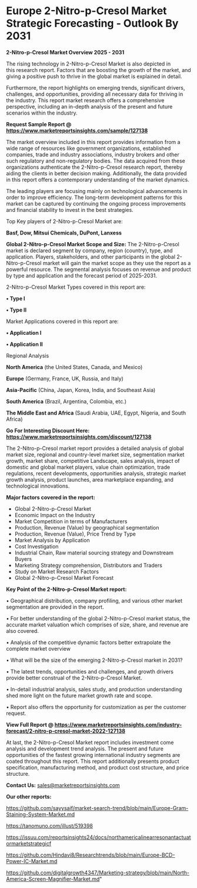 # Europe 2-Nitro-p-Cresol Market Strategic Forecasting - Outlook By 2031

<Strong> 2-Nitro-p-Cresol Market Overview 2025 - 2031</strong>

The rising technology in 2-Nitro-p-Cresol Market is also depicted in this research report. Factors that are boosting the growth of the market, and giving a positive push to thrive in the global market is explained in detail.

Furthermore, the report highlights on emerging trends, significant drivers, challenges, and opportunities, providing all necessary data for thriving in the industry. This report market research offers a comprehensive perspective, including an in-depth analysis of the present and future scenarios within the industry.

<strong>Request Sample Report @ <a href=https://www.marketreportsinsights.com/sample/127138>https://www.marketreportsinsights.com/sample/127138</a></strong>

The market overview included in this report provides information from a wide range of resources like government organizations, established companies, trade and industry associations, industry brokers and other such regulatory and non-regulatory bodies. The data acquired from these organizations authenticate the 2-Nitro-p-Cresol research report, thereby aiding the clients in better decision making. Additionally, the data provided in this report offers a contemporary understanding of the market dynamics.

The leading players are focusing mainly on technological advancements in order to improve efficiency. The long-term development patterns for this market can be captured by continuing the ongoing process improvements and financial stability to invest in the best strategies.

Top Key players of 2-Nitro-p-Cresol Market are:

<strong>Basf, Dow, Mitsui Chemicals, DuPont, Lanxess</strong>

<strong><b>Global 2-Nitro-p-Cresol Market Scope and Size:</b></strong>
The 2-Nitro-p-Cresol market is declared segment by company, region (country), type, and application. Players, stakeholders, and other participants in the global 2-Nitro-p-Cresol market will gain the market scope as they use the report as a powerful resource. The segmental analysis focuses on revenue and product by type and application and the forecast period of 2025-2031.

2-Nitro-p-Cresol Market Types covered in this report are:

<strong>• Type I

• Type II</strong>

Market Applications covered in this report are:

<strong>• Application I

• Application II</strong> 

Regional Analysis

<strong>North America</strong> (the United States, Canada, and Mexico)

<strong>Europe</strong> (Germany, France, UK, Russia, and Italy)

<strong>Asia-Pacific</strong> (China, Japan, Korea, India, and Southeast Asia)

<strong>South America</strong> (Brazil, Argentina, Colombia, etc.)

<strong>The Middle East and Africa</strong> (Saudi Arabia, UAE, Egypt, Nigeria, and South Africa)

<strong>Go For Interesting Discount Here: <a href=https://www.marketreportsinsights.com/discount/127138>https://www.marketreportsinsights.com/discount/127138</a></strong>

The 2-Nitro-p-Cresol market report provides a detailed analysis of global market size, regional and country-level market size, segmentation market growth, market share, competitive Landscape, sales analysis, impact of domestic and global market players, value chain optimization, trade regulations, recent developments, opportunities analysis, strategic market growth analysis, product launches, area marketplace expanding, and technological innovations.

<strong><b>Major factors covered in the report:</b></strong>
<ul>
  <li>Global 2-Nitro-p-Cresol Market </li>
  <li>Economic Impact on the Industry</li>
  <li>Market Competition in terms of Manufacturers</li>
  <li>Production, Revenue (Value) by geographical segmentation</li>
  <li>Production, Revenue (Value), Price Trend by Type</li>
  <li>Market Analysis by Application</li>
  <li>Cost Investigation</li>
  <li>Industrial Chain, Raw material sourcing strategy and Downstream Buyers</li>
  <li>Marketing Strategy comprehension, Distributors and Traders</li>
  <li>Study on Market Research Factors</li>
  <li>Global 2-Nitro-p-Cresol Market Forecast</li>
</ul>

<strong><b>Key Point of the 2-Nitro-p-Cresol Market report:</b></strong>

• Geographical distribution, company profiling, and various other market segmentation are provided in the report.

• For better understanding of the global 2-Nitro-p-Cresol market status, the accurate market valuation which comprises of size, share, and revenue are also covered.

• Analysis of the competitive dynamic factors better extrapolate the complete market overview

• What will be the size of the emerging 2-Nitro-p-Cresol market in 2031?

• The latest trends, opportunities and challenges, and growth drivers provide better construal of the 2-Nitro-p-Cresol Market.

• In-detail industrial analysis, sales study, and production understanding shed more light on the future market growth rate and scope.

• Report also offers the opportunity for customization as per the customer request.

<strong><b>View Full Report @ <a href=https://www.marketreportsinsights.com/industry-forecast/2-nitro-p-cresol-market-2022-127138>https://www.marketreportsinsights.com/industry-forecast/2-nitro-p-cresol-market-2022-127138</a></b></strong>


At last, the 2-Nitro-p-Cresol Market report includes investment come analysis and development trend analysis. The present and future opportunities of the fastest growing international industry segments are coated throughout this report. This report additionally presents product specification, manufacturing method, and product cost structure, and price structure.

<strong>Contact Us:</strong>
sales@marketreportsinsights.com

<strong>Our other reports:</strong>

<a href=https://github.com/sayysaif/market-search-trend/blob/main/Europe-Gram-Staining-System-Market.md>https://github.com/sayysaif/market-search-trend/blob/main/Europe-Gram-Staining-System-Market.md</a>

<a href=https://tanomuno.com/illust/519398>https://tanomuno.com/illust/519398</a>

<a href=https://issuu.com/reportsinsights24/docs/northamericalinearresonantactuatormarketstrategicf>https://issuu.com/reportsinsights24/docs/northamericalinearresonantactuatormarketstrategicf</a>

<a href=https://github.com/Hindavi8/Researchtrends/blob/main/Europe-BCD-Power-IC-Market.md>https://github.com/Hindavi8/Researchtrends/blob/main/Europe-BCD-Power-IC-Market.md</a>

<a href=https://github.com/digitalgrowth4347/Marketing-strategy/blob/main/North-America-Screen-Magnifier-Market.md>https://github.com/digitalgrowth4347/Marketing-strategy/blob/main/North-America-Screen-Magnifier-Market.md</a>"
